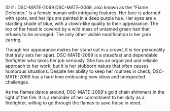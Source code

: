 ID # : DSC-MATE-2069
DSC-MATE-2069, also known as the "Flame Defender," is a female human with intriguing features. Her face is adorned with spots, and her lips are painted in a deep purple hue. Her eyes are a startling shade of blue, with a clown-like quality to their appearance. The top of her head is covered by a wild mass of untamed green hair that refuses to be arranged. The only other visible modification is her jade earring.

Though her appearance makes her stand out in a crowd, it is her personality that truly sets her apart. DSC-MATE-2069 is a steadfast and dependable firefighter who takes her job seriously. She has an organized and reliable approach to her work, but it is her stubborn nature that often causes humorous situations. Despite her ability to keep her routines in check, DSC-MATE-2069 has a hard time embracing new ideas and unexpected challenges.

As the flames dance around, DSC-MATE-2069's gold chain shimmers in the light of the fire. It is a reminder of her commitment to her duty as a firefighter, willing to go through the flames to save those in need.